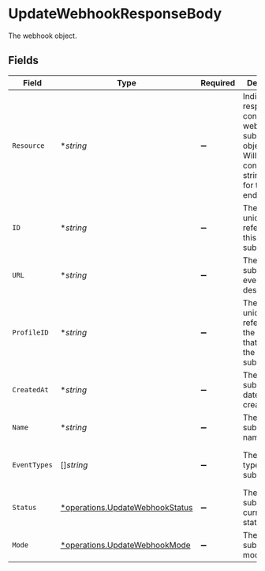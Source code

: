 # UpdateWebhookResponseBody

The webhook object.


## Fields

| Field                                                                                                                      | Type                                                                                                                       | Required                                                                                                                   | Description                                                                                                                | Example                                                                                                                    |
| -------------------------------------------------------------------------------------------------------------------------- | -------------------------------------------------------------------------------------------------------------------------- | -------------------------------------------------------------------------------------------------------------------------- | -------------------------------------------------------------------------------------------------------------------------- | -------------------------------------------------------------------------------------------------------------------------- |
| `Resource`                                                                                                                 | **string*                                                                                                                  | :heavy_minus_sign:                                                                                                         | Indicates the response contains a webhook subscription object.<br/>Will always contain the string `webhook` for this endpoint. | webhook                                                                                                                    |
| `ID`                                                                                                                       | **string*                                                                                                                  | :heavy_minus_sign:                                                                                                         | The identifier uniquely referring to this subscription.                                                                    | hook_tNP6fpF9fLJpFWziRcgiH                                                                                                 |
| `URL`                                                                                                                      | **string*                                                                                                                  | :heavy_minus_sign:                                                                                                         | The subscription's events destination.                                                                                     | https://example.com/webhook-endpoint                                                                                       |
| `ProfileID`                                                                                                                | **string*                                                                                                                  | :heavy_minus_sign:                                                                                                         | The identifier uniquely referring to the profile that created the subscription.                                            | pfl_YyoaNFjtHc                                                                                                             |
| `CreatedAt`                                                                                                                | **string*                                                                                                                  | :heavy_minus_sign:                                                                                                         | The subscription's date time of creation.                                                                                  | 2023-03-15T10:00:00Z                                                                                                       |
| `Name`                                                                                                                     | **string*                                                                                                                  | :heavy_minus_sign:                                                                                                         | The subscription's name.                                                                                                   | Profile Updates Webhook                                                                                                    |
| `EventTypes`                                                                                                               | []*string*                                                                                                                 | :heavy_minus_sign:                                                                                                         | The events types that are subscribed.                                                                                      | [<br/>"profile.create",<br/>"profile.blocked"<br/>]                                                                        |
| `Status`                                                                                                                   | [*operations.UpdateWebhookStatus](../../models/operations/updatewebhookstatus.md)                                          | :heavy_minus_sign:                                                                                                         | The subscription's current status.                                                                                         | enabled                                                                                                                    |
| `Mode`                                                                                                                     | [*operations.UpdateWebhookMode](../../models/operations/updatewebhookmode.md)                                              | :heavy_minus_sign:                                                                                                         | The subscription's mode.                                                                                                   | live                                                                                                                       |